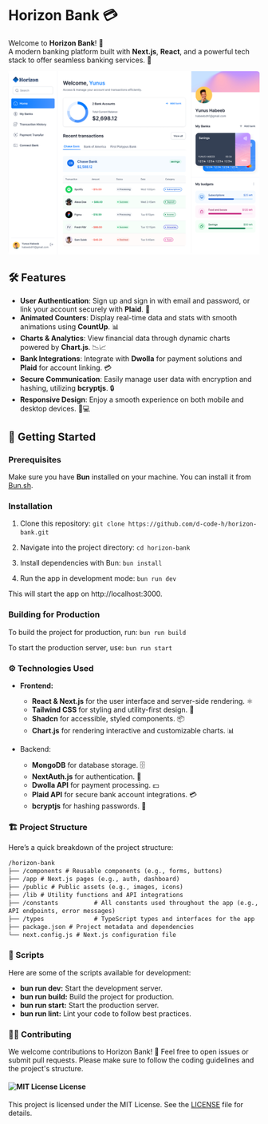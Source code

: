 # Horizon Bank 💳

Welcome to **Horizon Bank**! 🌟  
A modern banking platform built with **Next.js**, **React**, and a powerful tech stack to offer seamless banking services. 🚀

![Horizon Bank](/public/horizon.png)

## 🛠️ Features

- **User Authentication**: Sign up and sign in with email and password, or link your account securely with **Plaid**. 🔐
- **Animated Counters**: Display real-time data and stats with smooth animations using **CountUp**. 📊
- **Charts & Analytics**: View financial data through dynamic charts powered by **Chart.js**. 📉📈
- **Bank Integrations**: Integrate with **Dwolla** for payment solutions and **Plaid** for account linking. 💳
- **Secure Communication**: Easily manage user data with encryption and hashing, utilizing **bcryptjs**. 🔒
- **Responsive Design**: Enjoy a smooth experience on both mobile and desktop devices. 📱💻

## 🚀 Getting Started

### Prerequisites

Make sure you have **Bun** installed on your machine. You can install it from [Bun.sh](https://bun.sh/).

### Installation

1. Clone this repository:
   `git clone https://github.com/d-code-h/horizon-bank.git`

2. Navigate into the project directory:
   `cd horizon-bank`

3. Install dependencies with Bun:
   `bun install`
4. Run the app in development mode:
   `bun run dev`

This will start the app on http://localhost:3000.

### Building for Production

To build the project for production, run:
`bun run build`

To start the production server, use:
`bun run start`

### ⚙️ Technologies Used

- **Frontend:**

  - **React & Next.js** for the user interface and server-side rendering. ⚛️
  - **Tailwind CSS** for styling and utility-first design. 🎨
  - **Shadcn** for accessible, styled components. 📦
  - **Chart.js** for rendering interactive and customizable charts. 📊

- Backend:
  - **MongoDB** for database storage. 🗄️
  - **NextAuth.js** for authentication. 🔑
  - **Dwolla API** for payment processing. 💵
  - **Plaid API** for secure bank account integrations. 💳
  - **bcryptjs** for hashing passwords. 🔐

### 🏗️ Project Structure

Here’s a quick breakdown of the project structure:

```
/horizon-bank
├── /components # Reusable components (e.g., forms, buttons)
├── /app # Next.js pages (e.g., auth, dashboard)
├── /public # Public assets (e.g., images, icons)
├── /lib # Utility functions and API integrations
├── /constants          # All constants used throughout the app (e.g., API endpoints, error messages)
├── /types              # TypeScript types and interfaces for the app
├── package.json # Project metadata and dependencies
└── next.config.js # Next.js configuration file
```

### 📄 Scripts

Here are some of the scripts available for development:

- **bun run dev:** Start the development server.
- **bun run build:** Build the project for production.
- **bun run start:** Start the production server.
- **bun run lint:** Lint your code to follow best practices.

### 🧑‍💻 Contributing

We welcome contributions to Horizon Bank! 🎉
Feel free to open issues or submit pull requests. Please make sure to follow the coding guidelines and the project's structure.

#### ![MIT License](https://img.shields.io/badge/license-MIT-blue.svg) License

This project is licensed under the MIT License. See the [LICENSE](./LICENSE) file for details.
